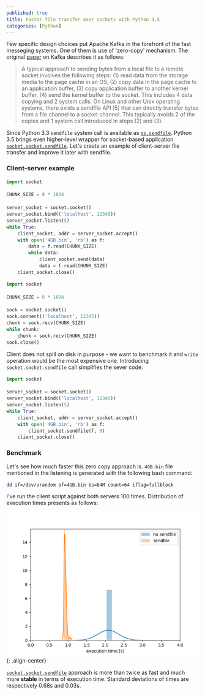 ```yaml
---
published: true
title: Faster file transfer over sockets with Python 3.5
categories: [Python]
---
```


Few specific design choices put Apache Kafka in the forefront of the fast messeging systems. One of them is use of 'zero-copy' mechanism. The original [paper](http://notes.stephenholiday.com/Kafka.pdf) on Kafka describes it as follows:

> A typical approach to sending bytes from a local file to a remote socket involves the following steps: (1) read data from the storage media to the page cache in an OS, (2) copy data in the page cache to an application buffer, (3) copy application buffer to another kernel buffer, (4) send the kernel buffer to the socket. This includes 4 data copying and 2 system calls. On Linux and other Unix operating systems, there exists a sendfile API [5] that can directly transfer bytes from a file channel to a socket channel. This typically avoids 2 of the copies and 1 system call introduced in steps (2) and (3).

Since Python 3.3 `sendfile` system call is available as [`os.sendfile`](https://docs.python.org/3/library/os.html#os.sendfile). Python 3.5 brings even higher-level wrapper for socket-based application [`socket.socket.sendfile`](https://docs.python.org/3/library/socket.html#socket.socket.sendfile). Let's create an example of client-server file transfer and improve it later with sendfile.

### Client-server example

```python
import socket

CHUNK_SIZE = 8 * 1024

server_socket = socket.socket()
server_socket.bind(('localhost', 12345))
server_socket.listen(5)
while True:
    client_socket, addr = server_socket.accept()
    with open('4GB.bin', 'rb') as f:
        data = f.read(CHUNK_SIZE)
        while data:
            client_socket.send(data)
            data = f.read(CHUNK_SIZE)
    client_socket.close()
```

```python
import socket

CHUNK_SIZE = 8 * 1024

sock = socket.socket()
sock.connect(('localhost', 12345))
chunk = sock.recv(CHUNK_SIZE)
while chunk:
    chunk = sock.recv(CHUNK_SIZE)
sock.close()
```

Client does not spill on disk in purpose - we want to benchmark it and `write` operation would be the most expensive one.
Introducing `socket.socket.sendfile` call simplifies the sever code:

```python
import socket

server_socket = socket.socket()
server_socket.bind(('localhost', 12345))
server_socket.listen(5)
while True:
    client_socket, addr = server_socket.accept()
    with open('4GB.bin', 'rb') as f:
        client_socket.sendfile(f, 0)
    client_socket.close()
```

### Benchmark
Let's see how much faster this zero copy approach is. `4GB.bin` file mentioned in the listening is generated with the following bash command:
```sh
dd if=/dev/urandom of=4GB.bin bs=64M count=64 iflag=fullblock
```

I've run the client script against both servers 100 times. Distribution of execution times presents as follows:

![benchmark](/assets/images/sendfile_benchmark.png){: .align-center}


[`socket.socket.sendfile`](https://docs.python.org/3/library/socket.html#socket.socket.sendfile) approach is more than twice as fast and much more **stable** in terms of execution time. Standard deviations of times are respectively 0.68s and 0.03s.
